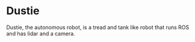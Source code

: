 # Dustie
Dustie, the autonomous robot, is a tread and tank like robot that runs ROS and has lidar and a camera.
